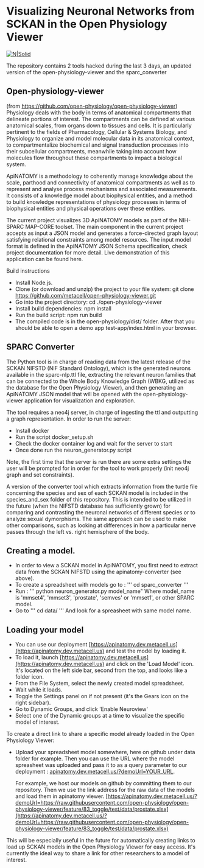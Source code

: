 
# Visualizing Neuronal Networks from SCKAN in the Open Physiology Viewer

[![N|Solid](https://images.ctfassets.net/6bya4tyw8399/7bCqTnBYXy99mdeNkhMs3Q/0085bf4015673305fa011abb19a11e34/codeathon.png)](https://images.ctfassets.net/6bya4tyw8399/7bCqTnBYXy99mdeNkhMs3Q/0085bf4015673305fa011abb19a11e34/codeathon.png)

The repository contains 2 tools hacked during the last 3 days, an updated version of the open-physiology-viewer and the sparc_converter

## Open-physiology-viewer

(from https://github.com/open-physiology/open-physiology-viewer)
Physiology deals with the body in terms of anatomical compartments that delineate portions of interest. The compartments can be defined at various anatomical scales, from organs down to tissues and cells.  It is particularly pertinent to the fields of Pharmacology, Cellular & Systems Biology, and Physiology to organize and model molecular data in its anatomical context, to compartmentalize biochemical and signal transduction processes into their subcellular compartments, meanwhile taking into account how molecules flow throughout these compartments to impact a biological system.

ApiNATOMY is a methodology to coherently manage knowledge about the scale, parthood and connectivity of anatomical compartments as well as to represent and analyse process mechanisms and associated measurements. It consists of a knowledge model about biophysical entities, and a method to build knowledge representations of physiology processes in terms of biophysical entities and physical operations over these entities.

The current project visualizes 3D ApiNATOMY models as part of the NIH-SPARC MAP-CORE toolset. The main component in the current project accepts as input a JSON model and generates a force-directed graph layout satisfying relational constraints among model resources. The input model format is defined in the ApiNATOMY JSON Schema specification, check project documentation for more detail. Live demonstration of this application can be found here.

Build instructions
- Install Node.js.
- Clone (or download and unzip) the project to your file system: git clone https://github.com/metacell/open-physiology-viewer.git
- Go into the project directory: cd ./open-physiology-viewer
- Install build dependencies: npm install
- Run the build script: npm run build
- The compiled code is in the open-physiology/dist/ folder. After that you should be able to open a demo app test-app/index.html in your browser.

## SPARC Converter

The Python tool is in charge of reading data from the latest release of the SCKAN NIFSTD (NIF Standard Ontology), which is the generated neurons available in the sparc-nlp.ttl file, extracting the relevant neuron families that can be connected to the Whole Body Knowledge Graph (WBKG, utilized as the database for the Open Physiology Viewer), and then generating an ApiNATOMY JSON model that will be opened with the open-physiology-viewer application for visualization and exploration.

The tool requires a neo4j server, in charge of ingesting the ttl and outputting a graph representation. In order to run the server:
- Install docker 
- Run the script docker_setup.sh
- Check the docker container log and wait for the server to start
- Once done run the neuron_generator.py script

Note, the first time that the server is run there are some extra settings the user will be prompted for in order for the tool to work properly (init neo4j graph and set constraints).

A version of the converter tool which extracts information from the turtle file concerning the species and sex of each SCKAN model is included in the species_and_sex folder of this repository.  This is intended to be utilized in the future (when the NIFSTD database has sufficiently grown) for comparing and contrasting the neuronal networks of different species or to analyze sexual dymorphisms.  The same approach can be used to make other comparisons, such as looking at differences in how a particular nerve passes through the left vs. right hemisphere of the body.

## Creating a model.

- In order to view a SCKAN model in ApiNATOMY, you first need to extract data from the SCKAN NIFSTD using the apinatomy-converter (see above).
- To create a spreadsheet with models go to :
  ''' cd sparc_converter '''
- Run :
  ''' python neuron_generator.py model_name"
  Where model_name is 'mmset4', 'mmset3', 'prostate', 'semves' or 'mmset1', or other SPARC model.
- Go to 
  ''' cd data/ '''
  And look for a spreasheet with same model name.

## Loading your model 

- You can use our deployment [https://apinatomy.dev.metacell.us](https://apinatomy.dev.metacell.us) and test the model by loading it. 
- To load it, launch [https://apinatomy.dev.metacell.us](https://apinatomy.dev.metacell.us) and click on the 'Load Model' icon. It's located on the left side bar, second from the top, and looks like a folder icon.
- From the File System, select the newly created model spreadsheet.
- Wait while it loads. 
- Toggle the Settings panel on if not present (it's the Gears icon on the right sidebar).
- Go to Dynamic Groups, and click 'Enable Neuroview'
- Select one of the Dynamic groups at a time to visualize the specific model of interest.

To create a direct link to share a specific model already loaded in the Open Physiology Viewer:

- Upload your spreadsheet model somewhere, here on github under data folder for example. Then you can use the URL where the model spreasheet was uploaded and pass it to as a query parameter to our deployment : [apinatomy.dev.metacell.us/?demoUrl=YOUR_URL](apinatomy.dev.metacell.us).

  For example, we host our models on github by committing them to our repository. Then we use the link address for the raw data of the models and load them in apinatomy viewer. [https://apinatomy.dev.metacell.us/?demoUrl=https://raw.githubusercontent.com/open-physiology/open-physiology-viewer/feature/83_toggle/test/data/prostate.xlsx](https://apinatomy.dev.metacell.us/?demoUrl=https://raw.githubusercontent.com/open-physiology/open-physiology-viewer/feature/83_toggle/test/data/prostate.xlsx)

This will be especially useful in the future for automatically creating links to load up SCKAN models in the Open Physiology Viewer for easy access.  It's currently the ideal way to share a link for other researchers to a model of interest.
